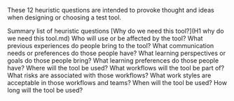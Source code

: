 These 12 heuristic questions are intended to provoke thought and ideas when designing or choosing a test tool.

Summary list of heuristic questions
[Why do we need this tool?](H1 why do we need this tool.md)
Who will use or be affected by the tool?
What previous experiences do people bring to the tool?
What communication needs or preferences do those people have?
What learning perspectives or goals do those people bring?
What learning preferences do those people have?
Where will the tool be used?
What workflows will the tool be part of?
What risks are associated with those workflows?
What work styles are acceptable in those workflows and teams?
When will the tool be used?
How long will the tool be used?
